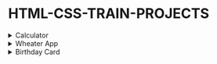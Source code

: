 # HTML-CSS-TRAIN-PROJECTS
<!-- GIFS MUST BE RECORDED ON 1350X600px -->
<details>
  <summary> Calculator </summary>
  <img src="https://github.com/NathanRibeiroC/HTML-CSS-TRAIN-PROJECTS/blob/master/gifs/Calculator.gif" width="1350" height="600" />
</details>

<details>
  <summary> Wheater App </summary>
</details>  

<details>
  <summary> Birthday Card </summary>
</details>  
